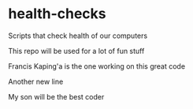 # health-checks
Scripts that check health of our computers

This repo will be used for a lot of fun stuff

Francis Kaping'a is the one working on this great code

Another new line

My son will be the best coder
